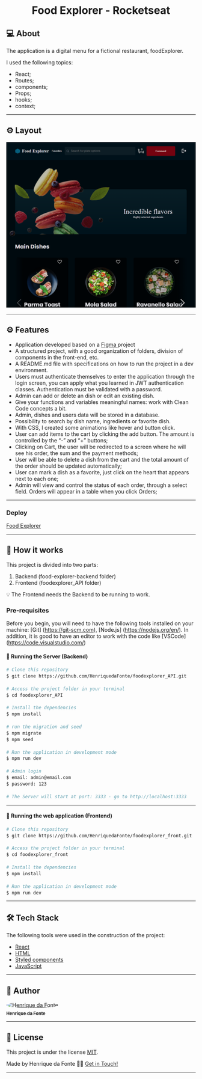 
<h1 align='center'>
     Food Explorer - Rocketseat 
</h1>

## 💻 About

The application is a digital menu for a fictional restaurant, foodExplorer.

I used the following topics:

- React;
- Routes;
- components;
- Props;
- hooks;
- context;
---

## ⚙️ Layout

<img src='./src/assets/firstPage.png' /> 

---

## ⚙️ Features

- Application developed based on a <a href='https://www.figma.com/file/GkqG5AUJe3ppcUEHfvOX6z/food-explorer' target='_blank'> Figma </a> project
- A structured project, with a good organization of folders, division of components in the front-end, etc.
- A README.md file with specifications on how to run the project in a dev environment.
- Users must authenticate themselves to enter the application through the login screen, you can apply what you learned in JWT authentication classes. Authentication must be validated with a password.
- Admin can add or delete an dish or edit an existing dish.
- Give your functions and variables meaningful names: work with Clean Code concepts a bit.
- Admin, dishes and users data will be stored in a database.
- Possibility to search by dish name, ingredients or favorite dish.
- With CSS, I created some animations like hover and button click.
- User can add items to the cart by clicking the add button. The amount is controlled by the “-” and “+” buttons;
- Clicking on Cart, the user will be redirected to a screen where he will see his order, the sum and the payment methods;
- User will be able to delete a dish from the cart and the total amount of the order should be updated automatically;
- User can mark a dish as a favorite, just click on the heart that appears next to each one;
- Admin will view and control the status of each order, through a select field. Orders will appear in a table when you click Orders;
---

### Deploy
[Food Explorer](https://foodexplorer-23.netlify.app/)

---

## 🚀 How it works

This project is divided into two parts:
1. Backend (food-explorer-backend folder) 
2. Frontend (foodexplorer_API folder)

💡 The Frontend needs the Backend to be running to work.

### Pre-requisites
Before you begin, you will need to have the following tools installed on your machine: [Git] (https://git-scm.com), [Node.js] (https://nodejs.org/en/). In addition, it is good to have an editor to work with the code like [VSCode] (https://code.visualstudio.com/)

#### 🎲 Running the Server (Backend)

```bash
# Clone this repository
$ git clone https://github.com/HenriquedaFonte/foodexplorer_API.git

# Access the project folder in your terminal
$ cd foodexplorer_API

# Install the dependencies
$ npm install

# run the migration and seed
$ npm migrate
$ npm seed

# Run the application in development mode
$ npm run dev

# Admin login
$ email: admin@email.com
$ password: 123

# The Server will start at port: 3333 - go to http://localhost:3333
```
---

#### 🧭 Running the web application (Frontend)

```bash
# Clone this repository
$ git clone https://github.com/HenriquedaFonte/foodexplorer_front.git

# Access the project folder in your terminal
$ cd foodexplorer_front

# Install the dependencies
$ npm install

# Run the application in development mode
$ npm run dev

```
---

## 🛠 Tech Stack

The following tools were used in the construction of the project:
- [React](https://reactjs.org)
- [HTML](https://developer.mozilla.org/pt-BR/docs/Web/HTML)
- [Styled components](https://styled-components.com/)
- [JavaScript](https://developer.mozilla.org/pt-BR/docs/Web/JavaScript)

---

## 🦸 Author

<a href='https://github.com/HenriquedaFonte'>
 <img style='border-radius: 50%' src='https://github.com/HenriquedaFonte.png' width='100px;' alt='Henrique da Fonte'/> 
 <br/>
 <sub><b>Henrique da Fonte</b></sub>
</a> 

---

## 📝 License

This project is under the license [MIT](./LICENSE).

Made by Henrique da Fonte 👋🏽 [Get in Touch!](https://www.linkedin.com/in/henrique-da-fonte-6b5615b3/)

---
